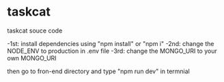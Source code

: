 # taskcat
taskcat souce code

-1st: install dependencies using "npm install" or "npm i"
-2nd: change the NODE_ENV to production in .env file
-3rd: change the MONGO_URI to your own MONGO_URI

then go to fron-end directory and type "npm run dev" in termnial
